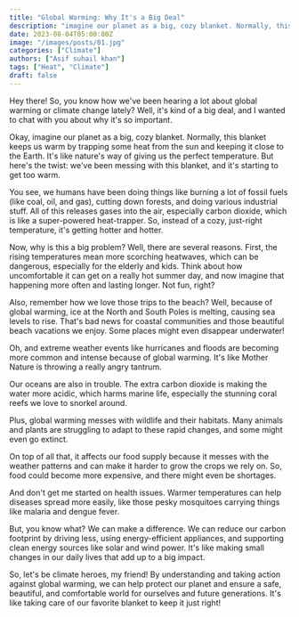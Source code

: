 ```yaml
---
title: "Global Warming: Why It's a Big Deal"
description: "imagine our planet as a big, cozy blanket. Normally, this blanket keeps us warm by trapping some heat from the sun and keeping it close to the Earth. "
date: 2023-08-04T05:00:00Z
image: "/images/posts/01.jpg"
categories: ["Climate"]
authors: ["Asif suhail khan"]
tags: ["Heat", "Climate"]
draft: false
---
```


Hey there! So, you know how we've been hearing a lot about global warming or climate change lately? Well, it's kind of a big deal, and I wanted to chat with you about why it's so important.

Okay, imagine our planet as a big, cozy blanket. Normally, this blanket keeps us warm by trapping some heat from the sun and keeping it close to the Earth. It's like nature's way of giving us the perfect temperature. But here's the twist: we've been messing with this blanket, and it's starting to get too warm.

You see, we humans have been doing things like burning a lot of fossil fuels (like coal, oil, and gas), cutting down forests, and doing various industrial stuff. All of this releases gases into the air, especially carbon dioxide, which is like a super-powered heat-trapper. So, instead of a cozy, just-right temperature, it's getting hotter and hotter.

Now, why is this a big problem? Well, there are several reasons. First, the rising temperatures mean more scorching heatwaves, which can be dangerous, especially for the elderly and kids. Think about how uncomfortable it can get on a really hot summer day, and now imagine that happening more often and lasting longer. Not fun, right?

Also, remember how we love those trips to the beach? Well, because of global warming, ice at the North and South Poles is melting, causing sea levels to rise. That's bad news for coastal communities and those beautiful beach vacations we enjoy. Some places might even disappear underwater!

Oh, and extreme weather events like hurricanes and floods are becoming more common and intense because of global warming. It's like Mother Nature is throwing a really angry tantrum.

Our oceans are also in trouble. The extra carbon dioxide is making the water more acidic, which harms marine life, especially the stunning coral reefs we love to snorkel around.

Plus, global warming messes with wildlife and their habitats. Many animals and plants are struggling to adapt to these rapid changes, and some might even go extinct.

On top of all that, it affects our food supply because it messes with the weather patterns and can make it harder to grow the crops we rely on. So, food could become more expensive, and there might even be shortages.

And don't get me started on health issues. Warmer temperatures can help diseases spread more easily, like those pesky mosquitoes carrying things like malaria and dengue fever.

But, you know what? We can make a difference. We can reduce our carbon footprint by driving less, using energy-efficient appliances, and supporting clean energy sources like solar and wind power. It's like making small changes in our daily lives that add up to a big impact.

So, let's be climate heroes, my friend! By understanding and taking action against global warming, we can help protect our planet and ensure a safe, beautiful, and comfortable world for ourselves and future generations. It's like taking care of our favorite blanket to keep it just right!
